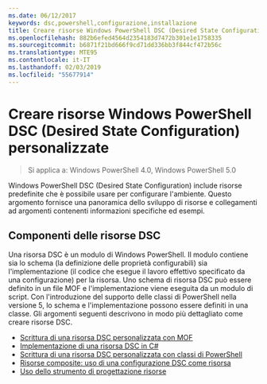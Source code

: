```yaml
---
ms.date: 06/12/2017
keywords: dsc,powershell,configurazione,installazione
title: Creare risorse Windows PowerShell DSC (Desired State Configuration) personalizzate
ms.openlocfilehash: 882b6efed4564d2354183d7472b301e1e1758335
ms.sourcegitcommit: b6871f21bd666f9cd71dd336bb3f844cf472b56c
ms.translationtype: MTE95
ms.contentlocale: it-IT
ms.lasthandoff: 02/03/2019
ms.locfileid: "55677914"
---
```

# <a name="build-custom-windows-powershell-desired-state-configuration-resources"></a>Creare risorse Windows PowerShell DSC (Desired State Configuration) personalizzate

> Si applica a: Windows PowerShell 4.0, Windows PowerShell 5.0

Windows PowerShell DSC (Desired State Configuration) include risorse predefinite che è possibile usare per configurare l'ambiente. Questo argomento fornisce una panoramica dello sviluppo di risorse e collegamenti ad argomenti contenenti informazioni specifiche ed esempi.

## <a name="dsc-resource-components"></a>Componenti delle risorse DSC

Una risorsa DSC è un modulo di Windows PowerShell. Il modulo contiene sia lo schema (la definizione delle proprietà configurabili) sia l'implementazione (il codice che esegue il lavoro effettivo specificato da una configurazione) per la risorsa. Uno schema di risorsa DSC può essere definito in un file MOF e l'implementazione viene eseguita da un modulo di script. Con l'introduzione del supporto delle classi di PowerShell nella versione 5, lo schema e l'implementazione possono essere definiti in una classe. Gli argomenti seguenti descrivono in modo più dettagliato come creare risorse DSC.

* [Scrittura di una risorsa DSC personalizzata con MOF](authoringResourceMOF.md)
* [Implementazione di una risorsa DSC in C#](authoringResourceMofCS.md)
* [Scrittura di una risorsa DSC personalizzata con classi di PowerShell](authoringResourceClass.md)
* [Risorse composite: uso di una configurazione DSC come risorsa](authoringResourceComposite.md)
* [Uso dello strumento di progettazione risorse](../authoringResourceMofDesigner.md)
